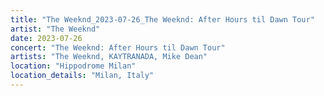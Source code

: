 ```yaml
---
title: "The Weeknd_2023-07-26_The Weeknd: After Hours til Dawn Tour"
artist: "The Weeknd"
date: 2023-07-26
concert: "The Weeknd: After Hours til Dawn Tour"
artists: "The Weeknd, KAYTRANADA, Mike Dean"
location: "Hippodrome Milan"
location_details: "Milan, Italy"
---
```

